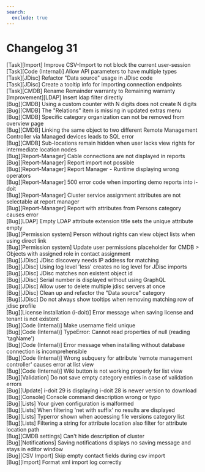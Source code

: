 ```yaml
---
search:
  exclude: true
---
```

# Changelog 31
<!-- cSpell:disable -->
<!-- markdownlint-disable MD052 -->
[Task][Import]                       Improve CSV-Import to not block the current user-session<br>
[Task][Code (Internal)]              Allow API parameters to have multiple types<br>
[Task][JDisc]                        Refactor "Data source" usage in JDisc code<br>
[Task][JDisc]                        Create a tooltip info for importing connection endpoints<br>
[Task][CMDB]                         Rename Remainder warranty to Remaining warranty<br>
[Improvement][LDAP]                  Insert ldap filter directly<br>
[Bug][CMDB]                          Using a custom counter with N digits does not create N digits<br>
[Bug][CMDB]                          The "Relations" item is missing in updated extras menu<br>
[Bug][CMDB]                          Specific category organization can not be removed from overview page<br>
[Bug][CMDB]                          Linking the same object to two different Remote Management Controller via Managed devices leads to SQL error<br>
[Bug][CMDB]                          Sub-locations remain hidden when user lacks view rights for intermediate location nodes<br>
[Bug][Report-Manager]                Cable connections are not displayed in reports<br>
[Bug][Report-Manager]                Report import not possible<br>
[Bug][Report-Manager]                Report Manager - Runtime displaying wrong operators<br>
[Bug][Report-Manager]                500 error code when importing demo reports into i-doit<br>
[Bug][Report-Manager]                Cluster service assignment attributes are not selectable at report manager<br>
[Bug][Report-Manager]                Report with attributes from Persons category causes error<br>
[Bug][LDAP]                          Empty LDAP attribute extension title sets the unique attribute empty<br>
[Bug][Permission system]             Person without rights can view object lists when using direct link<br>
[Bug][Permission system]             Update user permissions placeholder for CMDB > Objects with assigned role in contact assignment<br>
[Bug][JDisc]                         JDisc discovery needs IP address for matching<br>
[Bug][JDisc]                         Using log level 'less' creates no log level for JDisc imports<br>
[Bug][JDisc]                         JDisc matches non existent object id<br>
[Bug][JDisc]                         Serial number is displayed without using GraphQL<br>
[Bug][JDisc]                         Allow user to delete multiple jdisc servers at once<br>
[Bug][JDisc]                         Clean up and refactor the "Data source" category<br>
[Bug][JDisc]                         Do not always show tooltips when removing matching row of jdisc profile<br>
[Bug][License installation (i-doit)] Error message when saving license and tenant is not existent<br>
[Bug][Code (Internal)]               Make username field unique<br>
[Bug][Code (Internal)]               TypeError: Cannot read properties of null (reading 'tagName')<br>
[Bug][Code (Internal)]               Error message when installing without database connection is incomprehensible<br>
[Bug][Code (Internal)]               Wrong subquery for attribute 'remote management controller' causes error at list view<br>
[Bug][Code (Internal)]               Wiki button is not working properly for list view<br>
[Bug][Validation]                    Do not save empty category entries in case of validation errors<br>
[Bug][Update]                        i-doit 29 is displaying i-doit 28 is newer version to download<br>
[Bug][Console]                       Console command description wrong or typo<br>
[Bug][Lists]                         Your given configuration is malformed<br>
[Bug][Lists]                         When filtering 'net with suffix' no results are displayed<br>
[Bug][Lists]                         Typerror shown when accessing file versions category list<br>
[Bug][Lists]                         Filtering a string for attribute location also filter for attribute location path<br>
[Bug][CMDB settings]                 Can't hide description of cluster<br>
[Bug][Notifications]                 Saving notifications displays no saving message and stays in editor window<br>
[Bug][CSV Import]                    Skip empty contact fields during csv import<br>
[Bug][Import]                        Format xml import log correctly<br>
